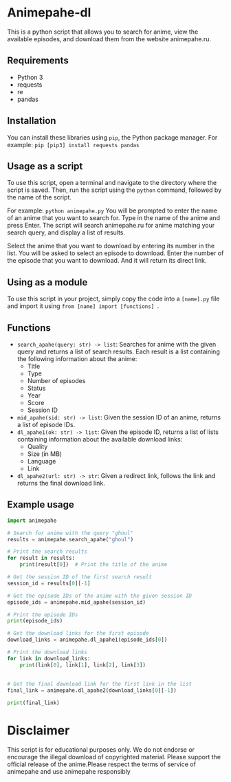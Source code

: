 # Animepahe-dl

This is a python script that allows you to search for anime, view the available episodes, and download them from the website animepahe.ru.

## Requirements

- Python 3
- requests
- re
- pandas


## Installation

You can install these libraries using `pip`, the Python package manager. For example:
`pip [pip3] install requests pandas`


## Usage as a script

To use this script, open a terminal and navigate to the directory where the script is saved. Then, run the script using the `python` command, followed by the name of the script.

For example: `python animepahe.py`
You will be prompted to enter the name of an anime that you want to search for. Type in the name of the anime and press Enter. The script will search animepahe.ru for anime matching your search query, and display a list of results.

Select the anime that you want to download by entering its number in the list. You will be asked to select an episode to download. Enter the number of the episode that you want to download.
And it will return its direct link.



## Using as a module
To use this script in your project, simply copy the code into a `[name].py` file and import it using `from [name] import [functions] `.

## Functions

- `search_apahe(query: str) -> list`: Searches for anime with the given query and returns a list of search results. Each result is a list containing the following information about the anime:
  - Title
  - Type
  - Number of episodes
  - Status
  - Year
  - Score
  - Session ID
- `mid_apahe(sid: str) -> list`: Given the session ID of an anime, returns a list of episode IDs.
- `dl_apahe1(ok: str) -> list`: Given the episode ID, returns a list of lists containing information about the available download links:
  - Quality
  - Size (in MB)
  - Language
  - Link
- `dl_apahe2(url: str) -> str`: Given a redirect link, follows the link and returns the final download link.

## Example usage

```python
import animepahe

# Search for anime with the query "ghoul"
results = animepahe.search_apahe("ghoul")

# Print the search results
for result in results:
    print(result[0])  # Print the title of the anime

# Get the session ID of the first search result
session_id = results[0][-1]

# Get the episode IDs of the anime with the given session ID
episode_ids = animepahe.mid_apahe(session_id)

# Print the episode IDs
print(episode_ids)

# Get the download links for the first episode
download_links = animepahe.dl_apahe1(episode_ids[0])

# Print the download links
for link in download_links:
    print(link[0], link[1], link[2], link[3])
    
    
# Get the final download link for the first link in the list
final_link = animepahe.dl_apahe2(download_links[0][-1])

print(final_link)
```

# Disclaimer
This script is for educational purposes only. We do not endorse or encourage the illegal download of copyrighted material. Please support the official release of the anime.Please respect the terms of service of animepahe and use animepahe responsibly

